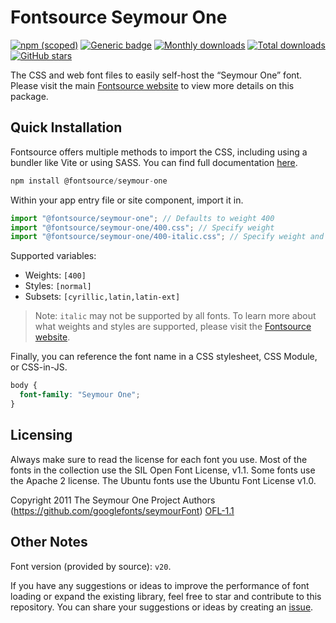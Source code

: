# Fontsource Seymour One

[![npm (scoped)](https://img.shields.io/npm/v/@fontsource/seymour-one?color=brightgreen)](https://www.npmjs.com/package/@fontsource/seymour-one) [![Generic badge](https://img.shields.io/badge/fontsource-passing-brightgreen)](https://github.com/fontsource/fontsource) [![Monthly downloads](https://badgen.net/npm/dm/@fontsource/seymour-one)](https://github.com/fontsource/fontsource) [![Total downloads](https://badgen.net/npm/dt/@fontsource/seymour-one)](https://github.com/fontsource/fontsource) [![GitHub stars](https://img.shields.io/github/stars/fontsource/fontsource.svg?style=social&label=Star)](https://github.com/fontsource/fontsource/stargazers)

The CSS and web font files to easily self-host the “Seymour One” font. Please visit the main [Fontsource website](https://fontsource.org/fonts/seymour-one) to view more details on this package.

## Quick Installation

Fontsource offers multiple methods to import the CSS, including using a bundler like Vite or using SASS. You can find full documentation [here](https://fontsource.org/docs/getting-started/introduction).

```javascript
npm install @fontsource/seymour-one
```

Within your app entry file or site component, import it in.

```javascript
import "@fontsource/seymour-one"; // Defaults to weight 400
import "@fontsource/seymour-one/400.css"; // Specify weight
import "@fontsource/seymour-one/400-italic.css"; // Specify weight and style
```

Supported variables:
- Weights: `[400]`
- Styles: `[normal]`
- Subsets: `[cyrillic,latin,latin-ext]`

> Note: `italic` may not be supported by all fonts. To learn more about what weights and styles are supported, please visit the [Fontsource website](https://fontsource.org/fonts/seymour-one).

Finally, you can reference the font name in a CSS stylesheet, CSS Module, or CSS-in-JS.

```css
body {
  font-family: "Seymour One";
}
```

## Licensing
Always make sure to read the license for each font you use. Most of the fonts in the collection use the SIL Open Font License, v1.1. Some fonts use the Apache 2 license. The Ubuntu fonts use the Ubuntu Font License v1.0.

Copyright 2011 The Seymour One Project Authors (https://github.com/googlefonts/seymourFont)
[OFL-1.1](http://scripts.sil.org/OFL)

## Other Notes
Font version (provided by source): `v20`.

If you have any suggestions or ideas to improve the performance of font loading or expand the existing library, feel free to star and contribute to this repository. You can share your suggestions or ideas by creating an [issue](https://github.com/fontsource/fontsource/issues).